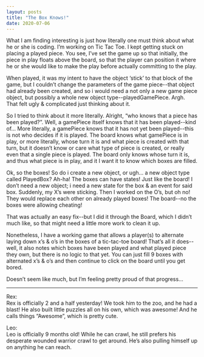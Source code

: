 ```yaml
---
layout: posts
title: "The Box Knows!"
date: 2020-07-06
---
```


What I am finding interesting is just how literally one must think about what he or she is coding.  I’m working on Tic Tac Toe.  I kept getting stuck on placing a played piece.  You see, I’ve set the game up so that initially, the piece in play floats above the board, so that the player can position it where he or she would like to make the play before actually committing to the play.  

When played, it was my intent to have the object ‘stick’ to that block of the game, but I couldn’t change the parameters of the game piece--that object had already been created, and so i would need a not only a new game piece object, but possibly a whole new object type--playedGamePiece.  Argh.  That felt ugly & complicated just thinking about it.  

So I tried to think about it more literally.  Alright, “who knows that a piece has been played?”.  Well, a gamePiece itself knows that it has been played--kind of...  More literally, a gamePiece knows that it has not yet been played--this is not who decides if it is played.  The board knows what gamePiece is in play, or more literally, whose turn it is and what piece is created with that turn, but it doesn’t know or care what type of piece is created, or really even that a single piece is played.  The board only knows whose turn it is, and thus what piece is in play, and it I want it to know which boxes are filled.

Ok, so the boxes!  So do i create a new object, or ugh… a new object type called PlayedBox? Ah-ha!  The boxes can have states!  Just like the board!  I don’t need a new object; i need a new state for the box & an event for said box.  Suddenly, my X’s were sticking.  Then I worked on the O’s, but oh no!  They would replace each other on already played boxes!  The board--no the boxes were allowing cheating!  

That was actually an easy fix--but I did it through the Board, which I didn’t much like, so that might need a little more work to clean it up.  

Nonetheless, I have a working game that allows a player(s) to alternate laying down x’s & o’s in the boxes of a tic-tac-toe board!  That’s all it does--well, it also notes which boxes have been played and what played piece they own, but there is no logic to that yet.  You can just fill 9 boxes with alternated x’s & o’s and then continue to click on the board until you get bored.  

Doesn’t seem like much, but I’m feeling pretty proud of that progress...

***
Rex:  
Rex is officially 2 and a half yesterday!  We took him to the zoo, and he had a blast!  He also built little puzzles all on his own, which was awesome!  And he calls things “Awesome”, which is pretty cute.

Leo:  
Leo is officially 9 months old!  While he can crawl, he still prefers his desperate wounded warrior crawl to get around.  He’s also pulling himself up on anything he can reach.
